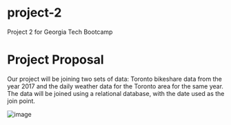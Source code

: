 # project-2
Project 2 for Georgia Tech Bootcamp

# Project Proposal

Our project will be joining two sets of data: Toronto bikeshare data from the year 2017 and the daily weather data for the Toronto area for the same year.
The data will be joined using a relational database, with the date used as the join point.

![image](https://user-images.githubusercontent.com/112402761/205779840-db3b18d2-50a7-4f32-b0ca-f801f7d5f110.png)

